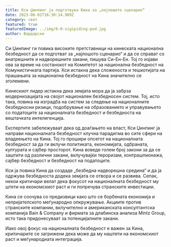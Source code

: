 ```yaml
---
title: Кси Џинпинг ја подготвува Кина за „најлошото сценарио“
date: 2023-06-01T16:30:14.989Z
category: свет
featured: true
featuredImage: ../img/6-0-sigipiding-pod.jpg
author: Вардарски
---
```

Си Џинпинг ги повика високите претставници на кинеската национална безбедност да се подготват за „најлошото сценарио“ и да се справат со внатрешните и надворешните закани, пишува Си-Ен-Ен. Тој го изјави ова за време на состанокот на Комитетот за национална безбедност на Комунистичката партија. Кси истакна дека сложеноста и тешкотијата на прашањата за национална безбедност на Кина значително се зголемени.

Кинескиот лидер истакна дека земјата мора да ја забрза модернизацијата на својот национален безбедносен систем. Тој, исто така, повика на изградба на систем за следење на националните безбедносни ризици, подобрување на образованието и управувањето со податоците за националната безбедност и безбедноста на вештачката интелигенција.

Експертите забележуваат дека од доаѓањето на власт, Кси Џинпинг ја направи националната безбедност клучна парадигма во сите сфери на владеењето на Кина. Тој го прошири опсегот на националната безбедност за да ги вклучи политиката, економијата, одбраната, културата и сајбер просторот. Кина воведе голем број закони за да се заштити од различни закани, вклучувајќи тероризам, контрашпионажа, сајбер безбедност и безбедност на податоците.

Кси ја повика Кина да создаде „безбедна надворешна средина“ и да ја одржува безбедноста додека земјата се отвора и се развива. Сепак, некои критичари велат дека фокусот на националната безбедност му штети на економскиот раст и ги попречува странските инвестиции.

Кина се соочува со предизвици како што се борбената економија и непријателското меѓународно опкружување. Акциите против странските компании, вклучително и американската консултантска компанија Bain & Company и фирмата за длабинска анализа Mintz Group, исто така придонесуваат за потенцијалните закани.

Иако овој фокус на националната безбедност е важен за Кина, критичарите се загрижени дека може да му наштети на економскиот раст и меѓународната интеграција.